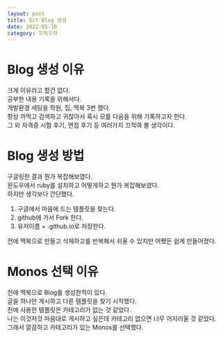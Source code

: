 ```yaml
---
layout: post
title: Git Blog 생성
date: 2022-05-10
category: 끄적끄적
---
```

# Blog 생성 이유
크게 이유라고 할건 없다.   
공부한 내용 기록을 위해서다.   
개발환경 세팅을 학원, 집, 맥북 3번 했다.   
항상 까먹고 검색하고 귀찮아서 혹시 모를 다음을 위해 기록하고자 한다.   
그 외 자격증 시험 후기, 면접 후기 등 여러가지 끄적여 볼 생각이다.   

# Blog 생성 방법
구글링한 결과 뭔가 복잡해보였다.   
윈도우에서 ruby를 설치하고 어떻게하고 뭔가 복잡해보였다.   
하지만 생각보다 간단했다.   

1. 구글에서 마음에 드는 템플릿을 찾는다. 
2. github에 가서 Fork 한다.
3. 유저이름 + .github.io로 저장한다.

전에 맥북으로 만들고 삭제하고를 반복해서 쉬울 수 있지만 어쨌든 쉽게 만들어졌다.   

# Monos 선택 이유
전에 맥북으로 Blog를 생성한적이 있다.   
글을 하나만 게시하고 다른 템플릿을 찾기 시작했다.   
전에 사용한 템플릿은 카테고리가 없는 것 같았다.   
나는 이것저것 마음대로 게시하고 싶은데 카테고리 없으면 너무 어지러울 것 같았다.   
그래서 깔끔하고 카테고리가 있는 Monos를 선택했다.   
